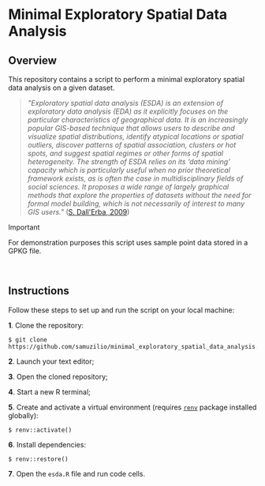# Minimal Exploratory Spatial Data Analysis
## Overview
This repository contains a script to perform a minimal exploratory spatial data analysis on a given dataset.
<br>
>*"Exploratory spatial data analysis (ESDA) is an extension of exploratory data analysis (EDA) as it explicitly focuses on the particular characteristics of geographical data. It is an increasingly popular GIS-based technique that allows users to describe and visualize spatial distributions, identify atypical locations or spatial outliers, discover patterns of spatial association, clusters or hot spots, and suggest spatial regimes or other forms of spatial heterogeneity. The strength of ESDA relies on its ‘data mining’ capacity which is particularly useful when no prior theoretical framework exists, as is often the case in multidisciplinary fields of social sciences. It proposes a wide range of largely graphical methods that explore the properties of datasets without the need for formal model building, which is not necessarily of interest to many GIS users."* ([S. Dall'Erba, 2009](https://doi.org/10.1016/B978-008044910-4.00433-8))

> [!IMPORTANT]
> For demonstration purposes this script uses sample point data stored in a GPKG file.

<br>

## Instructions
Follow these steps to set up and run the script on your local machine:

**1**. Clone the repository:
```
$ git clone https://github.com/samuzilio/minimal_exploratory_spatial_data_analysis.git
```
**2**. Launch your text editor;

**3**. Open the cloned repository;

**4**. Start a new R terminal;

**5**. Create and activate a virtual environment (requires [`renv`](https://rstudio.github.io/renv/index.html) package installed globally):
```
$ renv::activate()
```
**6**. Install dependencies:
```
$ renv::restore()
```
**7**. Open the `esda.R` file and run code cells.

